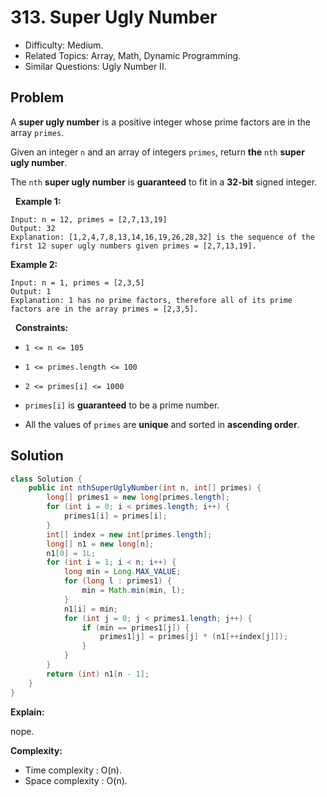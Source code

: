 # 313. Super Ugly Number

- Difficulty: Medium.
- Related Topics: Array, Math, Dynamic Programming.
- Similar Questions: Ugly Number II.

## Problem

A **super ugly number** is a positive integer whose prime factors are in the array ```primes```.

Given an integer ```n``` and an array of integers ```primes```, return **the** ```nth``` ****super ugly number****.

The ```nth``` **super ugly number** is **guaranteed** to fit in a **32-bit** signed integer.

 
**Example 1:**

```
Input: n = 12, primes = [2,7,13,19]
Output: 32
Explanation: [1,2,4,7,8,13,14,16,19,26,28,32] is the sequence of the first 12 super ugly numbers given primes = [2,7,13,19].
```

**Example 2:**

```
Input: n = 1, primes = [2,3,5]
Output: 1
Explanation: 1 has no prime factors, therefore all of its prime factors are in the array primes = [2,3,5].
```

 
**Constraints:**


	
- ```1 <= n <= 105```
	
- ```1 <= primes.length <= 100```
	
- ```2 <= primes[i] <= 1000```
	
- ```primes[i]``` is **guaranteed** to be a prime number.
	
- All the values of ```primes``` are **unique** and sorted in **ascending order**.



## Solution

```java
class Solution {
    public int nthSuperUglyNumber(int n, int[] primes) {
        long[] primes1 = new long[primes.length];
        for (int i = 0; i < primes.length; i++) {
            primes1[i] = primes[i];
        }
        int[] index = new int[primes.length];
        long[] n1 = new long[n];
        n1[0] = 1L;
        for (int i = 1; i < n; i++) {
            long min = Long.MAX_VALUE;
            for (long l : primes1) {
                min = Math.min(min, l);
            }
            n1[i] = min;
            for (int j = 0; j < primes1.length; j++) {
                if (min == primes1[j]) {
                    primes1[j] = primes[j] * (n1[++index[j]]);
                }
            }
        }
        return (int) n1[n - 1];
    }
}
```

**Explain:**

nope.

**Complexity:**

* Time complexity : O(n).
* Space complexity : O(n).
